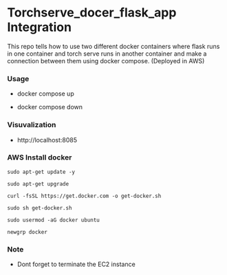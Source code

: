 # Torchserve_docer_flask_app Integration

This repo tells how to use two different docker containers where flask runs in one container and torch serve runs in another container and make a connection between them using docker compose. (Deployed in AWS)

### Usage

- docker compose up

- docker compose down

### Visuvalization

- http://localhost:8085


### AWS Install docker

    sudo apt-get update -y

    sudo apt-get upgrade

    curl -fsSL https://get.docker.com -o get-docker.sh

    sudo sh get-docker.sh

    sudo usermod -aG docker ubuntu

    newgrp docker

### Note
- Dont forget to terminate the EC2 instance